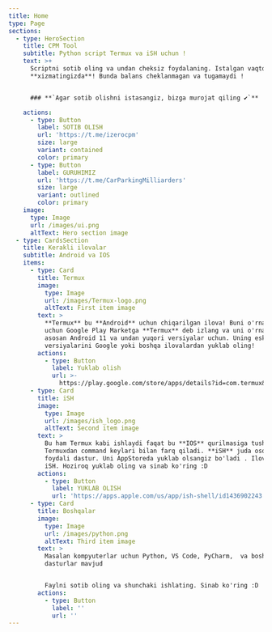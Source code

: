 ```yaml
---
title: Home
type: Page
sections:
  - type: HeroSection
    title: CPM Tool
    subtitle: Python script Termux va iSH uchun !
    text: >+
      Scriptni sotib oling va undan cheksiz foydalaning. Istalgan vaqtda
      **xizmatingizda**! Bunda balans cheklanmagan va tugamaydi !


      ### **`Agar sotib olishni istasangiz, bizga murojat qiling ✔️`**

    actions:
      - type: Button
        label: SOTIB OLISH
        url: 'https://t.me/izerocpm'
        size: large
        variant: contained
        color: primary
      - type: Button
        label: GURUHIMIZ
        url: 'https://t.me/CarParkingMilliarders'
        size: large
        variant: outlined
        color: primary
    image:
      type: Image
      url: /images/ui.png
      altText: Hero section image
  - type: CardsSection
    title: Kerakli ilovalar
    subtitle: Android va IOS
    items:
      - type: Card
        title: Termux
        image:
          type: Image
          url: /images/Termux-logo.png
          altText: First item image
        text: >
          **Termux** bu **Android** uchun chiqarilgan ilova! Buni o'rnatish
          uchun Google Play Marketga **Termux** deb izlang va uni o'rnating! Bu
          asosan Android 11 va undan yuqori versiyalar uchun. Uning eski
          versiyalarini Google yoki boshqa ilovalardan yuklab oling!
        actions:
          - type: Button
            label: Yuklab olish
            url: >-
              https://play.google.com/store/apps/details?id=com.termux&pcampaignid=web_share
      - type: Card
        title: iSH
        image:
          type: Image
          url: /images/ish_logo.png
          altText: Second item image
        text: >
          Bu ham Termux kabi ishlaydi faqat bu **IOS** qurilmasiga tushadi va bu
          Termuxdan command keylari bilan farq qiladi. **iSH** juda oson va
          foydali dastur. Uni AppStoreda yuklab olsangiz bo'ladi . Ilova nomi:
          iSH. Hoziroq yuklab oling va sinab ko'ring :D
        actions:
          - type: Button
            label: YUKLAB OLISH
            url: 'https://apps.apple.com/us/app/ish-shell/id1436902243'
      - type: Card
        title: Boshqalar
        image:
          type: Image
          url: /images/python.png
          altText: Third item image
        text: >
          Masalan kompyuterlar uchun Python, VS Code, PyCharm,  va boshqa
          dasturlar mavjud


          Faylni sotib oling va shunchaki ishlating. Sinab ko'ring :D
        actions:
          - type: Button
            label: ''
            url: ''
---
```

